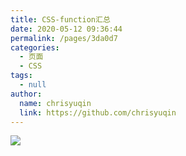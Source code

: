 ```yaml
---
title: CSS-function汇总
date: 2020-05-12 09:36:44
permalink: /pages/3da0d7
categories: 
  - 页面
  - CSS
tags: 
  - null
author: 
  name: chrisyuqin
  link: https://github.com/chrisyuqin
---
```

![](https://cdn.jsdelivr.net/gh/xugaoyi/image_store/blog/20200512161232.jpg)
